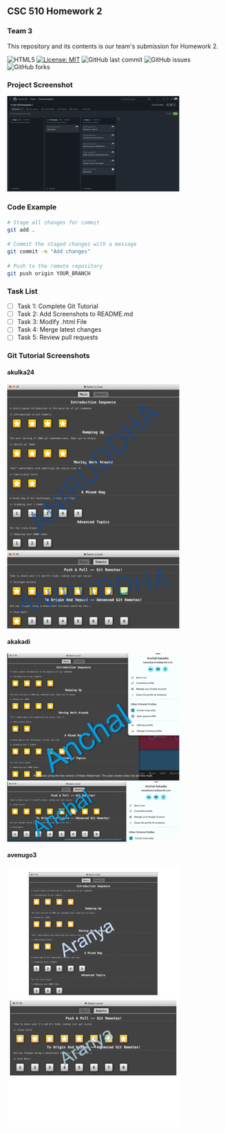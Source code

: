 ## CSC 510 Homework 2

### Team 3

This repository and its contents is our team's submission for Homework 2. 

![HTML5](https://img.shields.io/badge/html5-%23E34F26.svg?style=for-the-badge&logo=html5&logoColor=white) 
[![License: MIT](https://img.shields.io/badge/License-MIT-yellow.svg)](https://opensource.org/licenses/MIT)
![GitHub last commit](https://img.shields.io/github/last-commit/ncsu-csc-510/git-homework2)
![GitHub issues](https://img.shields.io/github/issues/ncsu-csc-510/git-homework2)
![GitHub forks](https://img.shields.io/github/forks/ncsu-csc-510/git-homework2)

### Project Screenshot

<img src="https://github.com/ncsu-csc-510/git-homework2/blob/main/img/ProjectSS.png" width="400"/>


### Code Example 

```sh
# Stage all changes for commit
git add .

# Commit the staged changes with a message
git commit -m "Add changes"

# Push to the remote repository
git push origin YOUR_BRANCH
```

### Task List

- [ ] Task 1: Complete Git Tutorial
- [ ] Task 2: Add Screenshots to README.md
- [ ] Task 3: Modify .html File
- [ ] Task 4: Merge latest changes
- [ ] Task 5: Review pull requests

### Git Tutorial Screenshots

#### akulka24

<img src="https://github.com/ncsu-csc-510/git-homework2/blob/akulka24/img/screenshot1.png" width="400"/>

<img src="https://github.com/ncsu-csc-510/git-homework2/blob/akulka24/img/screenshot2.png" width="400"/>

#### akakadi

<img src="https://github.com/ncsu-csc-510/git-homework2/blob/main/img/Main_SS.png" width="400"/>

<img src="https://github.com/ncsu-csc-510/git-homework2/blob/main/img/Remote_SS.png" width="400"/>

#### avenugo3

<img src="https://github.com/ncsu-csc-510/git-homework2/blob/main/img/Screenshot%202.png" width="400"/>

<img src="https://github.com/ncsu-csc-510/git-homework2/blob/main/img/Screenshot%201.png" width="400"/>

